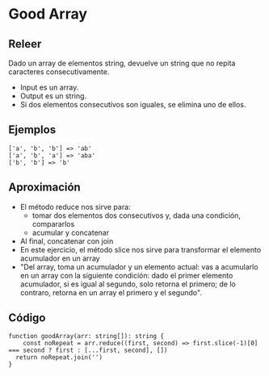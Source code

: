 # Good Array

## Releer 
Dado un array de elementos string, devuelve un string que no repita caracteres consecutivamente.
- Input es un array.
- Output es un string.
- Si dos elementos consecutivos son iguales, se elimina uno de ellos.

## Ejemplos
```
['a', 'b', 'b'] => 'ab'
['a', 'b', 'a'] => 'aba'
['b', 'b'] => 'b'
```

## Aproximación
- El método reduce nos sirve para:
   - tomar dos elementos dos consecutivos y, dada una condición, compararlos
   - acumular y concatenar
- Al final, concatenar con join
- En este ejercicio, el método slice nos sirve para transformar el elemento acumulador en un array
- "Del array, toma un acumulador y un elemento actual: vas a acumularlo en un array con la siguiente condición: dado el primer elemento acumulador, si es igual al segundo, solo retorna el primero; de lo contraro, retorna en un array el primero y el segundo".

## Código
```
function goodArray(arr: string[]): string {
	const noRepeat = arr.reduce((first, second) => first.slice(-1)[0] === second ? first : [...first, second], [])
  return noRepeat.join('')
}
```

